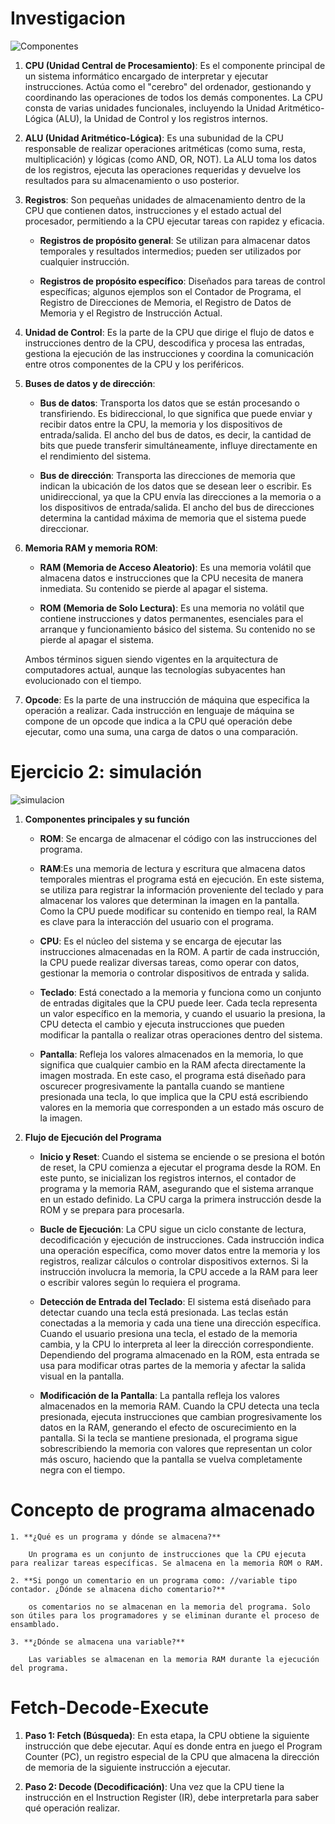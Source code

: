 # Investigacion   
![Componentes](images/image.png)
1. **CPU (Unidad Central de Procesamiento)**: Es el componente principal de un sistema informático encargado de interpretar y ejecutar instrucciones. Actúa como el "cerebro" del ordenador, gestionando y coordinando las operaciones de todos los demás componentes. La CPU consta de varias unidades funcionales, incluyendo la Unidad Aritmético-Lógica (ALU), la Unidad de Control y los registros internos.  

2. **ALU (Unidad Aritmético-Lógica)**: Es una subunidad de la CPU responsable de realizar operaciones aritméticas (como suma, resta, multiplicación) y lógicas (como AND, OR, NOT). La ALU toma los datos de los registros, ejecuta las operaciones requeridas y devuelve los resultados para su almacenamiento o uso posterior.   


3. **Registros**: Son pequeñas unidades de almacenamiento dentro de la CPU que contienen datos, instrucciones y el estado actual del procesador, permitiendo a la CPU ejecutar tareas con rapidez y eficacia.   

    - **Registros de propósito general**: Se utilizan para almacenar datos temporales y resultados intermedios; pueden ser utilizados por cualquier instrucción.  
 
    - **Registros de propósito específico**: Diseñados para tareas de control específicas; algunos ejemplos son el Contador de Programa, el Registro de Direcciones de Memoria, el Registro de Datos de Memoria y el Registro de Instrucción Actual.    


4. **Unidad de Control**: Es la parte de la CPU que dirige el flujo de datos e instrucciones dentro de la CPU, descodifica y procesa las entradas, gestiona la ejecución de las instrucciones y coordina la comunicación entre otros componentes de la CPU y los periféricos. 


5. **Buses de datos y de dirección**:

    - **Bus de datos**: Transporta los datos que se están procesando o transfiriendo. Es bidireccional, lo que significa que puede enviar y recibir datos entre la CPU, la memoria y los dispositivos de entrada/salida. El ancho del bus de datos, es decir, la cantidad de bits que puede transferir simultáneamente, influye directamente en el rendimiento del sistema.


    - **Bus de dirección**: Transporta las direcciones de memoria que indican la ubicación de los datos que se desean leer o escribir. Es unidireccional, ya que la CPU envía las direcciones a la memoria o a los dispositivos de entrada/salida. El ancho del bus de direcciones determina la cantidad máxima de memoria que el sistema puede direccionar. 


6. **Memoria RAM y memoria ROM**:

    - **RAM (Memoria de Acceso Aleatorio)**: Es una memoria volátil que almacena datos e instrucciones que la CPU necesita de manera inmediata. Su contenido se pierde al apagar el sistema.

    - **ROM (Memoria de Solo Lectura)**: Es una memoria no volátil que contiene instrucciones y datos permanentes, esenciales para el arranque y funcionamiento básico del sistema. Su contenido no se pierde al apagar el sistema.

   Ambos términos siguen siendo vigentes en la arquitectura de computadores actual, aunque las tecnologías subyacentes han evolucionado con el tiempo.

7. **Opcode**: Es la parte de una instrucción de máquina que especifica la operación a realizar. Cada instrucción en lenguaje de máquina se compone de un opcode que indica a la CPU qué operación debe ejecutar, como una suma, una carga de datos o una comparación.  


# Ejercicio 2: simulación   
![simulacion](images/simulacion.png)
 
 1. **Componentes principales y su función**

    - **ROM**: Se encarga de almacenar el código con las  instrucciones del programa.

    - **RAM**:Es una memoria de lectura y escritura que almacena datos temporales mientras el programa está en ejecución. En este sistema, se utiliza para registrar la información proveniente del teclado y para almacenar los valores que determinan la imagen en la pantalla. Como la CPU puede modificar su contenido en tiempo real, la RAM es clave para la interacción del usuario con el programa.

    - **CPU**: Es el núcleo del sistema y se encarga de ejecutar las instrucciones almacenadas en la ROM. A partir de cada instrucción, la CPU puede realizar diversas tareas, como operar con datos, gestionar la memoria o controlar dispositivos de entrada y salida.

    - **Teclado**: Está conectado a la memoria y funciona como un conjunto de entradas digitales que la CPU puede leer. Cada tecla representa un valor específico en la memoria, y cuando el usuario la presiona, la CPU detecta el cambio y ejecuta instrucciones que pueden modificar la pantalla o realizar otras operaciones dentro del sistema.

    - **Pantalla**: Refleja los valores almacenados en la memoria, lo que significa que cualquier cambio en la RAM afecta directamente la imagen mostrada. En este caso, el programa está diseñado para oscurecer progresivamente la pantalla cuando se mantiene presionada una tecla, lo que implica que la CPU está escribiendo valores en la memoria que corresponden a un estado más oscuro de la imagen.

2. **Flujo de Ejecución del Programa**

    - **Inicio y Reset**: Cuando el sistema se enciende o se presiona el botón de reset, la CPU comienza a ejecutar el programa desde la ROM. En este punto, se inicializan los registros internos, el contador de programa y la memoria RAM, asegurando que el sistema arranque en un estado definido. La CPU carga la primera instrucción desde la ROM y se prepara para procesarla.  

    - **Bucle de Ejecución**: La CPU sigue un ciclo constante de lectura, decodificación y ejecución de instrucciones. Cada instrucción indica una operación específica, como mover datos entre la memoria y los registros, realizar cálculos o controlar dispositivos externos. Si la instrucción involucra la memoria, la CPU accede a la RAM para leer o escribir valores según lo requiera el programa.  

    - **Detección de Entrada del Teclado**: El sistema está diseñado para detectar cuando una tecla está presionada. Las teclas están conectadas a la memoria y cada una tiene una dirección específica. Cuando el usuario presiona una tecla, el estado de la memoria cambia, y la CPU lo interpreta al leer la dirección correspondiente. Dependiendo del programa almacenado en la ROM, esta entrada se usa para modificar otras partes de la memoria y afectar la salida visual en la pantalla.

    - **Modificación de la Pantalla**: La pantalla refleja los valores almacenados en la memoria RAM. Cuando la CPU detecta una tecla presionada, ejecuta instrucciones que cambian progresivamente los datos en la RAM, generando el efecto de oscurecimiento en la pantalla. Si la tecla se mantiene presionada, el programa sigue sobrescribiendo la memoria con valores que representan un color más oscuro, haciendo que la pantalla se vuelva completamente negra con el tiempo.

 # Concepto de programa almacenado

    1. **¿Qué es un programa y dónde se almacena?**

        Un programa es un conjunto de instrucciones que la CPU ejecuta para realizar tareas específicas. Se almacena en la memoria ROM o RAM.

    2. **Si pongo un comentario en un programa como: //variable tipo contador. ¿Dónde se almacena dicho comentario?**

        os comentarios no se almacenan en la memoria del programa. Solo son útiles para los programadores y se eliminan durante el proceso de ensamblado.

    3. **¿Dónde se almacena una variable?**

        Las variables se almacenan en la memoria RAM durante la ejecución del programa.

#  Fetch-Decode-Execute

1. **Paso 1: Fetch (Búsqueda)**: En esta etapa, la CPU obtiene la siguiente instrucción que debe ejecutar. Aquí es donde entra en juego el Program Counter (PC), un registro especial de la CPU que almacena la dirección de memoria de la siguiente instrucción a ejecutar.

2. **Paso 2: Decode (Decodificación)**: Una vez que la CPU tiene la instrucción en el Instruction Register (IR), debe interpretarla para saber qué operación realizar.

